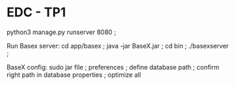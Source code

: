 # EDC - TP1 

python3 manage.py runserver 8080 ; 

Run Basex server: 
cd app/basex ; 
java -jar BaseX.jar ; 
cd bin ; 
./basexserver ; 

BaseX config: 
sudo jar file ; 
preferences ; 
define database path ; 
confirm right path in database properties ; 
optimize all

